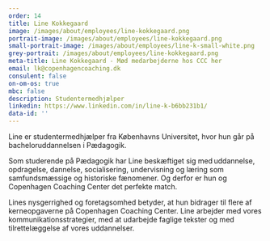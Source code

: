 ```yaml
---
order: 14
title: Line Kokkegaard
image: /images/about/employees/line-kokkegaard.png
portrait-image: /images/about/employees/line-kokkegaard.png
small-portrait-image: /images/about/employees/line-k-small-white.png
grey-portrait: /images/about/employees/line-kokkegaard.png
meta-title: Line Kokkegaard - Mød medarbejderne hos CCC her
email: lk@copenhagencoaching.dk
consulent: false
on-om-os: true
mbc: false
description: Studentermedhjælper
linkedin: https://www.linkedin.com/in/line-k-b6bb231b1/
data-id: ''
---
```

Line er studentermedhjælper fra Københavns Universitet, hvor hun går på bacheloruddannelsen i Pædagogik.

Som studerende på Pædagogik har Line beskæftiget sig med uddannelse, opdragelse, dannelse, socialisering, undervisning og læring som samfundsmæssige og historiske fænomener. Og derfor er hun og Copenhagen Coaching Center det perfekte match.

Lines nysgerrighed og foretagsomhed betyder, at hun bidrager til flere af kerneopgaverne på Copenhagen Coaching Center. Line arbejder med vores kommunikationsstrategier, med at udarbejde faglige tekster og med tilrettelæggelse af vores uddannelser.
